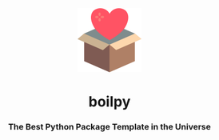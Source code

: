 <div align="center">
    <div>
        <img src=".github/assets/logo.png" height="128"> 
    </div>
    <h1>
        boilpy
    </h1>
    <h3>
        The Best Python Package Template in the Universe
    </h3>
</div>